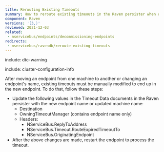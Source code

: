 ```yaml
---
title: Rerouting Existing Timeouts
summary: How to reroute existing timeouts in the Raven persister when an endpoint is moved
component: Raven
versions: '[3,)'
reviewed: 2021-12-03
related:
 - nservicebus/endpoints/decommissioning-endpoints
redirects:
 - nservicebus/ravendb/reroute-existing-timeouts
---
```


include: dtc-warning

include: cluster-configuration-info

After moving an endpoint from one machine to another or changing an endpoint's name, existing timeouts must be manually modified to end up in the new endpoint. To do that, follow these steps:

* Update the following values in the Timeout Data documents in the Raven persister with the new endpoint name or updated machine name:
  * Destination
  * OwningTimeoutManager (contains endpoint name only)
  * Headers:
    * NServiceBus.ReplyToAddress
    * NServiceBus.Timeout.RouteExpiredTimeoutTo
    * NServiceBus.OriginatingEndpoint
* After the above changes are made, restart the endpoint to process the timeout.
